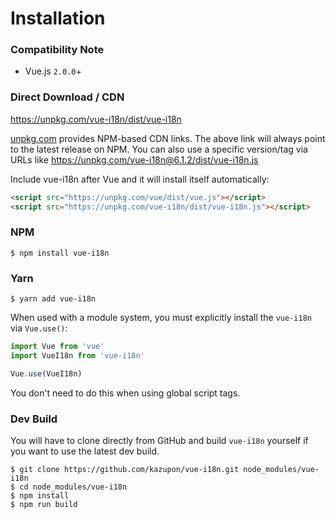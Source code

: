 # Installation

### Compatibility Note
- Vue.js `2.0.0`+

### Direct Download / CDN

https://unpkg.com/vue-i18n/dist/vue-i18n

[unpkg.com](https://unpkg.com) provides NPM-based CDN links. The above link will always point to the latest release on NPM. You can also use a specific version/tag via URLs like https://unpkg.com/vue-i18n@6.1.2/dist/vue-i18n.js

Include vue-i18n after Vue and it will install itself automatically:

```html
<script src="https://unpkg.com/vue/dist/vue.js"></script>
<script src="https://unpkg.com/vue-i18n/dist/vue-i18n.js"></script>
```

### NPM

    $ npm install vue-i18n

### Yarn

    $ yarn add vue-i18n

When used with a module system, you must explicitly install the `vue-i18n` via `Vue.use()`:

```javascript
import Vue from 'vue'
import VueI18n from 'vue-i18n'

Vue.use(VueI18n)
```

You don't need to do this when using global script tags.

### Dev Build

You will have to clone directly from GitHub and build `vue-i18n` yourself if
you want to use the latest dev build.

    $ git clone https://github.com/kazupon/vue-i18n.git node_modules/vue-i18n
    $ cd node_modules/vue-i18n
    $ npm install
    $ npm run build

